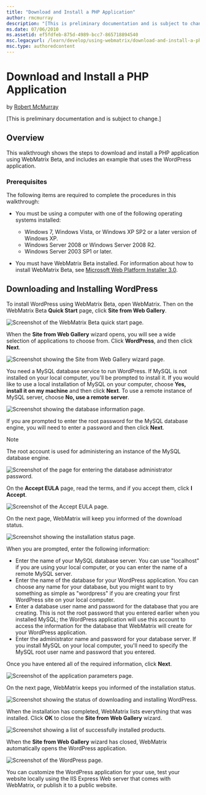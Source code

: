 ```yaml
---
title: "Download and Install a PHP Application"
author: rmcmurray
description: "[This is preliminary documentation and is subject to change.] Overview This walkthrough shows the steps to download and install a PHP application using WebMa..."
ms.date: 07/06/2010
ms.assetid: ef5fdfeb-875d-4989-bcc7-865718894540
msc.legacyurl: /learn/develop/using-webmatrix/download-and-install-a-php-application
msc.type: authoredcontent
---
```

# Download and Install a PHP Application

by [Robert McMurray](https://github.com/rmcmurray)

[This is preliminary documentation and is subject to change.]

## Overview

This walkthrough shows the steps to download and install a PHP application using WebMatrix Beta, and includes an example that uses the WordPress application.

### Prerequisites

The following items are required to complete the procedures in this walkthrough:

- You must be using a computer with one of the following operating systems installed: 

    - Windows 7, Windows Vista, or Windows XP SP2 or a later version of Windows XP.
    - Windows Server 2008 or Windows Server 2008 R2.
    - Windows Server 2003 SP1 or later.
- You must have WebMatrix Beta installed. For information about how to install WebMatrix Beta, see [Microsoft Web Platform Installer 3.0](https://go.microsoft.com/fwlink/?LinkID=145510).

## Downloading and Installing WordPress

To install WordPress using WebMatrix Beta, open WebMatrix. Then on the WebMatrix Beta **Quick Start** page, click **Site from Web Gallery**.

![Screenshot of the WebMatrix Beta quick start page.](download-and-install-a-php-application/_static/image1.png)

When the **Site from Web Gallery** wizard opens, you will see a wide selection of applications to choose from. Click **WordPress**, and then click **Next**.

![Screenshot showing the Site from Web Gallery wizard page.](download-and-install-a-php-application/_static/image5.png)

You need a MySQL database service to run WordPress. If MySQL is not installed on your local computer, you'll be prompted to install it. If you would like to use a local installation of MySQL on your computer, choose **Yes, install it on my machine** and then click **Next**. To use a remote instance of MySQL server, choose **No, use a remote server**.

![Screenshot showing the database information page.](download-and-install-a-php-application/_static/image9.png)

If you are prompted to enter the root password for the MySQL database engine, you will need to enter a password and then click **Next**.

> [!NOTE]
> The root account is used for administering an instance of the MySQL database engine.

![Screenshot of the page for entering the database administrator password.](download-and-install-a-php-application/_static/image13.png)

On the **Accept EULA** page, read the terms, and if you accept them, click **I Accept**.

![Screenshot of the Accept EULA page.](download-and-install-a-php-application/_static/image17.png)

On the next page, WebMatrix will keep you informed of the download status.

![Screenshot showing the installation status page.](download-and-install-a-php-application/_static/image21.png)

When you are prompted, enter the following information:

- Enter the name of your MySQL database server. You can use "localhost" if you are using your local computer, or you can enter the name of a remote MySQL server.
- Enter the name of the database for your WordPress application. You can choose any name for your database, but you might want to try something as simple as "wordpress" if you are creating your first WordPress site on your local computer.
- Enter a database user name and password for the database that you are creating. This is not the root password that you entered earlier when you installed MySQL; the WordPress application will use this account to access the information for the database that WebMatrix will create for your WordPress application.
- Enter the administrator name and password for your database server. If you install MySQL on your local computer, you'll need to specify the MySQL root user name and password that you entered.

Once you have entered all of the required information, click **Next**.

![Screenshot of the application parameters page.](download-and-install-a-php-application/_static/image25.png)

On the next page, WebMatrix keeps you informed of the installation status.

![Screenshot showing the status of downloading and installing WordPress.](download-and-install-a-php-application/_static/image29.png)

When the installation has completed, WebMatrix lists everything that was installed. Click **OK** to close the **Site from Web Gallery** wizard.

![Screenshot showing a list of successfully installed products.](download-and-install-a-php-application/_static/image33.png)

When the **Site from Web Gallery** wizard has closed, WebMatrix automatically opens the WordPress application.

![Screenshot of the WordPress page.](download-and-install-a-php-application/_static/image37.png)

You can customize the WordPress application for your use, test your website locally using the IIS Express Web server that comes with WebMatrix, or publish it to a public website.
